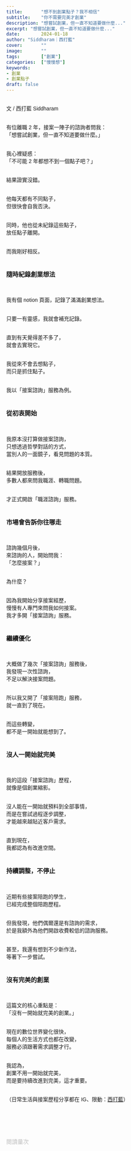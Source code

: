```yaml
---
title:       "想不到創業點子？我不相信"
subtitle:    "你不需要完美才創業"
description: "想嘗試創業，但一直不知道要做什麼..."
excerpt: "想嘗試創業，但一直不知道要做什麼..."
date:        2024-01-18
author: "Siddharam｜西打藍"
cover:       ""
image:       ""
tags:        ["創業"]
categories:  ["慢慢想"]
keywords:
- 創業
- 創業點子
draft: false
---
```


<article style="font-family: 'Noto Sans TC', '微軟正黑體', sans-serif; font-weight: 300;">

<br>文 / 西打藍 Siddharam<br><br>

有位離職 2 年，接案一陣子的諮詢者問我：<br>
「想嘗試創業，但一直不知道要做什麼。」<br><br>

我心裡疑惑：<br>
「不可能 2 年都想不到一個點子吧？」<br><br>

結果證實沒錯。<br><br>

他每天都有不同點子，<br>
但很快會自我否決。<br><br>

同時，他也從未紀錄這些點子，<br>
放任點子離開。<br><br>

而我剛好相反。<br><br>


<h3 class="article-h1-color">隨時紀錄創業想法</h3><br>

我有個 notion 頁面，記錄了滿滿創業想法。<br><br>

只要一有靈感，我就會補充記錄。<br><br>

直到有天覺得差不多了，<br>
就會去實現它。<br><br>

我從來不會去想點子，<br>
而只是抓住點子。<br><br>

我以「接案諮詢」服務為例。<br><br>


<h3 class="article-h1-color">從初衷開始</h3><br>

我原本沒打算做接案諮詢，<br>
只想透過哲學對話的方式，<br>
當別人的一面鏡子，看見問題的本質。<br><br>

結果開放服務後，<br>
多數人都來問我職涯、轉職問題。<br><br>

才正式開啟「職涯諮詢」服務。<br><br>


<h3 class="article-h1-color">市場會告訴你往哪走</h3><br>

諮詢幾個月後，<br>
來諮詢的人，開始問我：<br>
「怎麼接案？」<br><br>

為什麼？<br><br>

因為我開始分享接案經歷，<br>
慢慢有人專門來問我如何接案。<br>
我才多開「接案諮詢」服務。<br><br>


<h3 class="article-h1-color">繼續優化</h3><br>

大概做了幾次「接案諮詢」服務後，<br>
我發現一次性諮詢，<br>
不足以解決接案問題。<br><br>

所以我又開了「接案陪跑」服務，<br>
就一直到了現在。<br><br>

而這些轉變，<br>
都不是一開始就能想到了。<br><br>


<h3 class="article-h1-color">沒人一開始就完美</h3><br>

我的這段「接案諮詢」歷程，<br>
就像是個創業縮影。<br><br>

沒人能在一開始就預料到全部事情，<br>
而是在嘗試過程逐步調整，<br>
才能越來越貼近客戶需求。<br><br>

直到現在，<br>
我都認為有改進空間。<br><br>


<h3 class="article-h1-color">持續調整，不停止</h3><br>

近期有些接案陪跑的學生，<br>
已經完成整個陪跑歷程。<br><br>

但我發現，他們偶爾還是有諮詢的需求，<br>
於是我額外為他們開啟收費較低的諮詢服務。<br><br>

甚至，我還有想到不少新作法，<br>
等著下一步嘗試。<br><br>


<h3 class="article-h1-color">沒有完美的創業</h3><br>

這篇文的核心重點是：<br>
「沒有一開始就完美的創業。」<br><br>

現在的數位世界變化很快，<br>
每個人的生活方式也都在改變，<br>
服務必須跟著需求調整才行。<br><br>

我認為，<br>
創業不用一開始就完美，<br>
而是要持續改進到完美，這才重要。<br><br>


<!-- 
<!-- 案例 > 證明案例 > 壞處 > 怎麼改變（列步驟） > 結語總結金句 -->


（日常生活與接案歷程分享都在 IG、限動：<a href="https://www.instagram.com/sidd.blue/" target="_blank">西打藍</a>）<br><br>

<!-- <h3 class="article-h1-color"></h3><br> -->





<br><br><br>

</article>

<div style="color: #bfbfbf; font-size: 15px;" id="busuanzi_container_page_pv">
  閱讀量<span id="busuanzi_value_page_pv"></span>次
</div>

<script src="../../js/post.js"></script>
